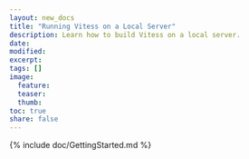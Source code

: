 ```yaml
---
layout: new_docs
title: "Running Vitess on a Local Server"
description: Learn how to build Vitess on a local server.
date: 
modified:
excerpt:
tags: []
image:
  feature:
  teaser:
  thumb:
toc: true
share: false
---
```


{% include doc/GettingStarted.md %}
